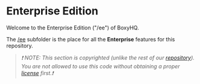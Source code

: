 # Enterprise Edition

Welcome to the Enterprise Edition ("/ee") of BoxyHQ.

The [/ee](https://github.com/boxyhq/jackson/tree/main/ee) subfolder is the place for all the **Enterprise** features for this repository.

> _❗ NOTE: This section is copyrighted (unlike the rest of our [repository](https://github.com/boxyhq/jackson)). You are not allowed to use this code without obtaining a proper [license](https://boxyhq.com/pricing) first.❗_
